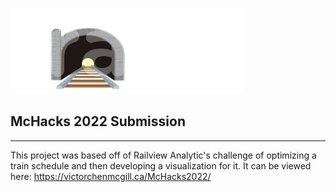 ![alt text](https://github.com/Vermillion-Chen/McHacks2022/blob/main/assets/logo.png?raw=true)
## McHacks 2022 Submission
---
This project was based off of Railview Analytic's challenge of optimizing a train schedule and then developing a visualization for it. 
It can be viewed here: https://victorchenmcgill.ca/McHacks2022/
